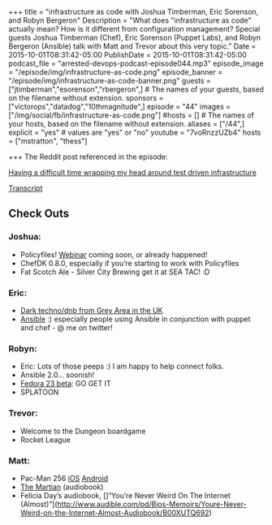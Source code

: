 +++
title = "infrastructure as code with Joshua Timberman, Eric Sorenson, and Robyn Bergeron"
Description = "What does \"infrastructure as code\" actually mean? How is it different from configuration management? Special guests Joshua Timberman (Chef), Eric Sorenson (Puppet Labs), and Robyn Bergeron (Ansible) talk with Matt and Trevor about this very topic."
Date = 2015-10-01T08:31:42-05:00
PublishDate = 2015-10-01T08:31:42-05:00
podcast_file = "arrested-devops-podcast-episode044.mp3"
episode_image = "/episode/img/infrastructure-as-code.png"
episode_banner = "/episode/img/infrastructure-as-code-banner.png"
guests = ["jtimberman","esorenson","rbergeron",] # The names of your guests, based on the filename without extension.
sponsors = ["victorops","datadog","10thmagnitude",]
episode = "44"
images = ["/img/social/fb/infrastructure-as-code.png"]
#hosts = [] # The names of your hosts, based on the filename without extension.
aliases = ["/44",]
explicit = "yes" # values are "yes" or "no"
youtube = "7voRnzzUZb4"
hosts = ["mstratton", "thess"]

+++
The Reddit post referenced in the episode:

[Having a difficult time wrapping my head around test driven infrastructure](https://www.reddit.com/r/devops/comments/2xsq5d/having_a_difficult_time_wrapping_my_head_around/)

[Transcript](http://transcripts.castingwords.com/zvtP/212126.html)

## Check Outs

### Joshua:
- Policyfiles! [Webinar](http://bit.ly/1MgVA1W) coming soon, or already happened!
- ChefDK 0.8.0, especially if you’re starting to work with Policyfiles
- Fat Scotch Ale - Silver City Brewing get it at SEA TAC! :D

### Eric:
- [Dark techno/dnb from Grey Area in the UK](http://soundcloud.com/samuraimusicgroup/)
- [Ansible](https://www.ansible.com) :) especially people using Ansible in conjunction with puppet and chef - @ me on twitter!

### Robyn:
- Eric: Lots of those peeps :) I am happy to help connect folks.
- Ansible 2.0… soonish!
- [Fedora 23 beta](https://getfedora.org/): GO GET IT
- SPLATOON


### Trevor:
- Welcome to the Dungeon boardgame
- Rocket League

### Matt:
- Pac-Man 256 [iOS](https://itunes.apple.com/us/app/pac-man-256-endless-arcade/id1002340615?mt=8) [Android](https://play.google.com/store/apps/details?id=eu.bandainamcoent.pacman256&hl=en)
- [The Martian](http://www.audible.com/pd/Sci-Fi-Fantasy/The-Martian-Audiobook/B00B5HZGUG) (audiobook)
- Felicia Day’s audiobook, []“You’re Never Weird On The Internet (Almost)”](http://www.audible.com/pd/Bios-Memoirs/Youre-Never-Weird-on-the-Internet-Almost-Audiobook/B00XUTQ692)
